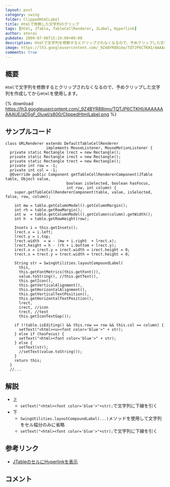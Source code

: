 ```yaml
---
layout: post
category: swing
folder: ClippedHtmlLabel
title: Htmlで修飾した文字列のクリップ
tags: [Html, JTable, TableCellRenderer, JLabel, Hyperlink]
author: aterai
pubdate: 2009-07-06T15:24:09+09:00
description: Htmlで文字列を修飾するとクリップされなくなるので、予めクリップした文字列を作成してからHtmlを使用します。
image: https://lh3.googleusercontent.com/_9Z4BYR88imo/TQTJP6CTKHI/AAAAAAAAAUE/aD5gF_0luwI/s800/ClippedHtmlLabel.png
comments: true
---
```

## 概要
`Html`で文字列を修飾するとクリップされなくなるので、予めクリップした文字列を作成してから`Html`を使用します。

{% download https://lh3.googleusercontent.com/_9Z4BYR88imo/TQTJP6CTKHI/AAAAAAAAAUE/aD5gF_0luwI/s800/ClippedHtmlLabel.png %}

## サンプルコード
<pre class="prettyprint"><code>class URLRenderer extends DefaultTableCellRenderer
                  implements MouseListener, MouseMotionListener {
  private static Rectangle lrect = new Rectangle();
  private static Rectangle irect = new Rectangle();
  private static Rectangle trect = new Rectangle();
  private int row = -1;
  private int col = -1;
  @Override public Component getTableCellRendererComponent(JTable table, Object value,
                           boolean isSelected, boolean hasFocus,
                           int row, int column) {
    super.getTableCellRendererComponent(table, value, isSelected, false, row, column);

    int mw = table.getColumnModel().getColumnMargin();
    int rh = table.getRowMargin();
    int w  = table.getColumnModel().getColumn(column).getWidth();
    int h  = table.getRowHeight(row);

    Insets i = this.getInsets();
    lrect.x = i.left;
    lrect.y = i.top;
    lrect.width  = w - (mw + i.right  + lrect.x);
    lrect.height = h - (rh + i.bottom + lrect.y);
    irect.x = irect.y = irect.width = irect.height = 0;
    trect.x = trect.y = trect.width = trect.height = 0;

    String str = SwingUtilities.layoutCompoundLabel(
      this,
      this.getFontMetrics(this.getFont()),
      value.toString(), //this.getText(),
      this.getIcon(),
      this.getVerticalAlignment(),
      this.getHorizontalAlignment(),
      this.getVerticalTextPosition(),
      this.getHorizontalTextPosition(),
      lrect,
      irect, //icon
      trect, //text
      this.getIconTextGap());

    if (!table.isEditing() &amp;&amp; this.row == row &amp;&amp; this.col == column) {
      setText("&lt;html&gt;&lt;u&gt;&lt;font color='blue'&gt;" + str);
    } else if (hasFocus) {
      setText("&lt;html&gt;&lt;font color='blue'&gt;" + str);
    } else {
      setText(str);
      //setText(value.toString());
    }
    return this;
  }
  //...
</code></pre>

## 解説
- 上
    - `setText("<html><font color='blue'>"+str);`で文字列に下線を引く
- 下
    - `SwingUtilities.layoutCompoundLabel(...)`メソッドを使用して文字列をセル幅分のみに省略
    - `setText("<html><font color='blue'>"+str);`で文字列に下線を引く

<!-- dummy comment line for breaking list -->

## 参考リンク
- [JTableのセルにHyperlinkを表示](http://ateraimemo.com/Swing/HyperlinkInTableCell.html)

<!-- dummy comment line for breaking list -->

## コメント
